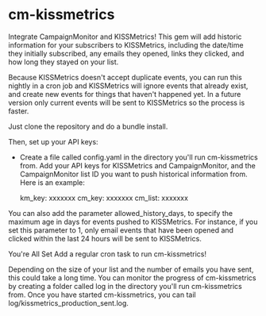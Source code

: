 cm-kissmetrics
==============

Integrate CampaignMonitor and KISSMetrics! This gem will add historic information for your subscribers to KISSMetrics, including the date/time they initially subscribed, any emails they opened, links they clicked, and how long they stayed on your list.

Because KISSMetrics doesn't accept duplicate events, you can run this nightly in a cron job and KISSMetrics will ignore events that already exist, and create new events for things that haven't happened yet. In a future version only current events will be sent to KISSMetrics so the process is faster.

Just clone the repository and do a bundle install.

Then, set up your API keys:
* Create a file called config.yaml in the directory you'll run cm-kissmetrics from. Add your API keys for KISSMetrics and CampaignMonitor, and the CampaignMonitor list ID you want to push historical information from. Here is an example:

    km_key: xxxxxxx
    cm_key: xxxxxxx
    cm_list: xxxxxxx

You can also add the parameter allowed_history_days, to specify the maximum age in days for events pushed to KISSMetrics. For instance, if you set this parameter to 1, only email events that have been opened and clicked within the last 24 hours will be sent to KISSMetrics.

You're All Set
Add a regular cron task to run cm-kissmetrics!

Depending on the size of your list and the number of emails you have sent, this could take a long time. You can monitor the progress of cm-kissmetrics by creating a folder called log in the directory you'll run cm-kissmetrics from. Once you have started cm-kissmetrics, you can tail log/kissmetrics_production_sent.log.

